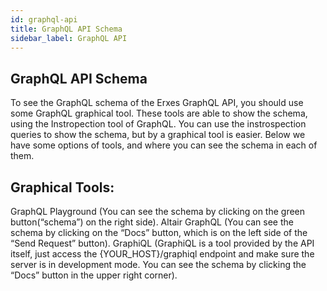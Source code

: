 ```yaml
---
id: graphql-api
title: GraphQL API Schema
sidebar_label: GraphQL API
---
```


## GraphQL API Schema

To see the GraphQL schema of the Erxes GraphQL API, you should use some GraphQL graphical tool. 
These tools are able to show the schema, using the Instropection tool of GraphQL.
You can use the instrospection queries to show the schema, but by a graphical tool is easier.
Below we have some options of tools, and where you can see the schema in each of them.

## Graphical Tools:

GraphQL Playground (You can see the schema by clicking on the green button(“schema”) on the right side). 
Altair GraphQL (You can see the schema by clicking on the “Docs” button, which is on the left side of the “Send Request” button). 
GraphiQL (GraphiQL is a tool provided by the API itself, just access the {YOUR_HOST}/graphiql endpoint and make sure the server is in development mode. You can see the schema by clicking the “Docs” button in the upper right corner).